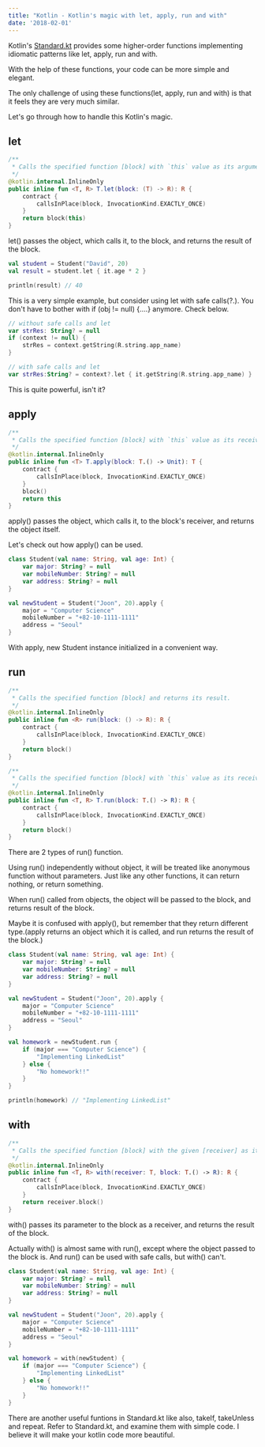 ```yaml
---
title: "Kotlin - Kotlin's magic with let, apply, run and with"
date: '2018-02-01'
---
```


Kotlin's [Standard.kt](https://github.com/JetBrains/kotlin/blob/master/libraries/stdlib/src/kotlin/util/Standard.kt) provides some higher-order functions implementing idiomatic patterns like let, apply, run and with.

With the help of these functions, your code can be more simple and elegant.

The only challenge of using these functions(let, apply, run and with) is that it feels they are very much similar.

Let's go through how to handle this Kotlin's magic.

## let

```kotlin
/**
 * Calls the specified function [block] with `this` value as its argument and returns its result.
 */
@kotlin.internal.InlineOnly
public inline fun <T, R> T.let(block: (T) -> R): R {
    contract {
        callsInPlace(block, InvocationKind.EXACTLY_ONCE)
    }
    return block(this)
}
```

let() passes the object, which calls it, to the block, and returns the result of the block.

```kotlin
val student = Student("David", 20)
val result = student.let { it.age * 2 }

println(result) // 40
```

This is a very simple example, but consider using let with safe calls(?.). You don't have to bother with if (obj != null) {....} anymore. Check below.

```kotlin
// without safe calls and let
var strRes: String? = null
if (context != null) {
    strRes = context.getString(R.string.app_name)
}

// with safe calls and let
var strRes:String? = context?.let { it.getString(R.string.app_name) }
```

This is quite powerful, isn't it?

## apply

```kotlin
/**
 * Calls the specified function [block] with `this` value as its receiver and returns `this` value.
 */
@kotlin.internal.InlineOnly
public inline fun <T> T.apply(block: T.() -> Unit): T {
    contract {
        callsInPlace(block, InvocationKind.EXACTLY_ONCE)
    }
    block()
    return this
}
```

apply() passes the object, which calls it, to the block's receiver, and returns the object itself.

Let's check out how apply() can be used.

```kotlin
class Student(val name: String, val age: Int) {
    var major: String? = null
    var mobileNumber: String? = null
    var address: String? = null
}

val newStudent = Student("Joon", 20).apply {
    major = "Computer Science"
    mobileNumber = "+82-10-1111-1111"
    address = "Seoul"
}
```

With apply, new Student instance initialized in a convenient way.

## run

```kotlin
/**
 * Calls the specified function [block] and returns its result.
 */
@kotlin.internal.InlineOnly
public inline fun <R> run(block: () -> R): R {
    contract {
        callsInPlace(block, InvocationKind.EXACTLY_ONCE)
    }
    return block()
}

/**
 * Calls the specified function [block] with `this` value as its receiver and returns its result.
 */
@kotlin.internal.InlineOnly
public inline fun <T, R> T.run(block: T.() -> R): R {
    contract {
        callsInPlace(block, InvocationKind.EXACTLY_ONCE)
    }
    return block()
}
```

There are 2 types of run() function.

Using run() independently without object, it will be treated like anonymous function without parameters. Just like any other functions, it can return nothing, or return something.

When run() called from objects, the object will be passed to the block, and returns result of the block.

Maybe it is confused with apply(), but remember that they return different type.(apply returns an object which it is called, and run returns the result of the block.)

```kotlin
class Student(val name: String, val age: Int) {
    var major: String? = null
    var mobileNumber: String? = null
    var address: String? = null
}

val newStudent = Student("Joon", 20).apply {
    major = "Computer Science"
    mobileNumber = "+82-10-1111-1111"
    address = "Seoul"
}

val homework = newStudent.run {
    if (major === "Computer Science") {
        "Implementing LinkedList"
    } else {
        "No homework!!"
    }
}

println(homework) // "Implementing LinkedList"
```

## with

```kotlin
/**
 * Calls the specified function [block] with the given [receiver] as its receiver and returns its result.
 */
@kotlin.internal.InlineOnly
public inline fun <T, R> with(receiver: T, block: T.() -> R): R {
    contract {
        callsInPlace(block, InvocationKind.EXACTLY_ONCE)
    }
    return receiver.block()
}
```

with() passes its parameter to the block as a receiver, and returns the result of the block.

Actually with() is almost same with run(), except where the object passed to the block is. And run() can be used with safe calls, but with() can't.

```kotlin
class Student(val name: String, val age: Int) {
    var major: String? = null
    var mobileNumber: String? = null
    var address: String? = null
}

val newStudent = Student("Joon", 20).apply {
    major = "Computer Science"
    mobileNumber = "+82-10-1111-1111"
    address = "Seoul"
}

val homework = with(newStudent) {
    if (major === "Computer Science") {
        "Implementing LinkedList"
    } else {
        "No homework!!"
    }
}
```

There are another useful funtions in Standard.kt like also, takeIf, takeUnless and repeat. Refer to Standard.kt, and examine them with simple code. I believe it will make your kotlin code more beautiful.
